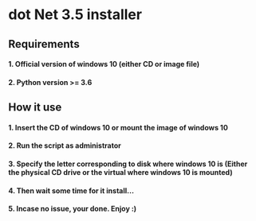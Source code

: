 # dot Net 3.5 installer

## Requirements
#### 1. Official version of windows 10 (either CD or image file)
#### 2. Python version >= 3.6 

## How it use
#### 1. Insert the CD of windows 10 or mount the image of windows 10
#### 2. Run the script as administrator
#### 3. Specify the letter corresponding to disk where windows 10 is (Either the physical CD drive or the virtual where windows 10 is mounted)
#### 4. Then wait some time for it install...
#### 5. Incase no issue, your done. Enjoy :)